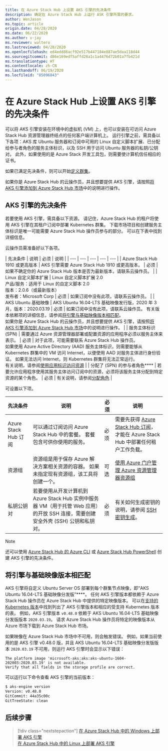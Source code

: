 ```yaml
---
title: 在 Azure Stack Hub 上设置 AKS 引擎的先决条件
description: 确定在 Azure Stack Hub 上运行 ASK 引擎所需的要求。
author: WenJason
ms.topic: article
origin.date: 04/28/2020
ms.date: 06/22/2020
ms.author: v-jay
ms.reviewer: waltero
ms.lastreviewed: 04/28/2020
ms.openlocfilehash: ed4edd86acf92e517b447184e887ae5daa118d44
ms.sourcegitcommit: d86e169edf5affd28a1c1a4476d72b01a7fb421d
ms.translationtype: HT
ms.contentlocale: zh-CN
ms.lasthandoff: 06/19/2020
ms.locfileid: "85096843"
---
```

# <a name="set-up-the-prerequisites-for-the-aks-engine-on-azure-stack-hub"></a>在 Azure Stack Hub 上设置 AKS 引擎的先决条件

可以将 AKS 引擎安装在环境中的虚拟机 (VM) 上，也可以安装在可访问 Azure Stack Hub 资源管理器终结点的任何客户端计算机上。 运行引擎之前，需具备以下各项：AKS 库 Ubuntu 服务器和订阅中可用的 Linux 自定义脚本扩展、已分配给参与者角色的服务主体标识，以及 SSH 用于访问 Ubuntu 服务器的私钥/公钥对。 此外，如果使用的是 Azure Stack 开发工具包，则需要使计算机信任相应的证书。

如果已满足先决条件，则可以开始[定义群集](azure-stack-kubernetes-aks-engine-deploy-cluster.md)。

如果你是 Azure Stack Hub 的云操作员，并且想要提供 AKS 引擎，请按照[将 AKS 引擎添加到 Azure Stack Hub 市场](../operator/azure-stack-aks-engine.md)中的说明进行操作。

## <a name="prerequisites-for-the-aks-engine"></a>AKS 引擎的先决条件

若要使用 AKS 引擎，需具备以下资源。 请记住，Azure Stack Hub 的租户将使用 AKS 引擎在其租户订阅中部署 Kubernetes 群集。 下载市场项目和创建服务主体标识是唯一可能需要 Azure Stack Hub 操作员参与的部分。 可以在下表中找到详细信息。

云操作员需准备好以下各项。

| 先决条件 | 说明 | 必须 | 说明 |
| --- | --- | --- | --- | --- |
| Azure Stack Hub 1910 或更高版本 | AKS 引擎需要 Azure Stack Hub 1910 或更高版本。 | 必须 | 如果不确定你的 Azure Stack Hub 版本是否为最新版本，请联系云操作员。 |
| Linux 自定义脚本扩展 | Linux 自定义脚本扩展 2.0<br>产品/服务：适用于 Linux 的自定义脚本 2.0<br>版本：2.0.6（或最新版本）<br>发布者：Microsoft Corp | 必须 | 如果订阅中没有此项，请联系云操作员。 |
| AKS Ubuntu 基础映像 | AKS Ubuntu 16.04-LTS 基础映像发行版，2020 年 3 月，版本：2020.03.19 | 必须 | 如果订阅中没有此项，请联系云操作员。 有关版本依赖项的详细信息，请参阅[将引擎与基础映像版本相匹配](#matching-engine-to-base-image-version)。<br> 如果你是 Azure Stack Hub 的云操作员，并且想要提供 AKS 引擎，请按照[将 AKS 引擎添加到 Azure Stack Hub 市场](../operator/azure-stack-aks-engine.md)中的说明进行操作。 |
| 服务主体标识 (SPN) |  需要通过 Azure 资源管理器部署或配置资源的应用程序必须以服务主体来表示。 | 必须 | 对于此项，可能需要联系 Azure Stack Hub 操作员。<br>如果使用 Azure Active Directory (AAD) 服务主体标识，则需要能够从 Kubernetes 群集中的 VM 访问 Internet，以便使用 AAD 对服务主体进行身份验证。 如果无法访问 Internet，则 Kubernetes 群集将无法正常运行。<br>有关说明，请参阅[使用应用标识访问资源](/azure-stack/operator/azure-stack-create-service-principals) |
| 分配了 (SPN) 的参与者角色**** | 若要允许应用程序使用其服务主体访问订阅中的资源，必须将该服务主体分配到特定资源的某个角色。 | 必须 | 有关说明，请参阅[分配角色](/azure-stack/operator/azure-stack-create-service-principals#assign-a-role) |


可设置以下项。

| 先决条件 | 说明 | 必须 | 说明 |
| --- | --- | --- | --- |
| Azure Stack Hub 订阅 | 可以通过订阅访问 Azure Stack Hub 中的套餐。 套餐包含可供你使用的服务。 | 必须 | 需要先获得 [Azure Stack Hub 订阅](/azure-stack/user/azure-stack-subscribe-services)，才能在 Azure Stack Hub 中部署任何租户工作负载。 |
| 资源组 | 资源组是用于保存 Azure 解决方案相关资源的容器。 如果未指定现有资源组，该工具将创建一个。 | 可选 | [使用 Azure 门户管理 Azure 资源管理器资源组](/azure-resource-manager/manage-resource-groups-portal) |
| 私钥公钥对 | 若要使用从开发计算机到 Azure Stack Hub 实例中服务器 VM（用于托管 Web 应用）的开放 SSH 连接，需要创建安全外壳 (SSH) 公钥和私钥对。 | 必须 | 有关如何生成密钥的说明，请参阅 [SSH 密钥生成](/azure-stack/user/azure-stack-dev-start-howto-ssh-public-key)。|


> [!Note]  
> 还可以使用 [Azure Stack Hub 的 Azure CLI](/azure-stack/user/azure-stack-version-profiles-azurecli2) 或 [Azure Stack Hub PowerShell](/azure-stack/operator/azure-stack-powershell-install) 创建 AKS 引擎的先决条件。

## <a name="matching-engine-to-base-image-version"></a>将引擎与基础映像版本相匹配

AKS 引擎将自定义 Ubuntu Server OS 部署到每个群集节点映像，即“AKS Ubuntu 16.04-LTS 基础映像分发版”****。 任何 AKS 引擎版本都依赖于 Azure Stack Hub 操作员在 Azure Stack Hub 中提供的特定映像版本。 可以在[支持的 Kubernetes 版本](https://github.com/Azure/aks-engine/blob/master/docs/topics/azure-stack.md#supported-aks-engine-versions)中找到列出了 AKS 引擎版本和相应的受支持 Kubernetes 版本的表。 例如，AKS 引擎版本 `v0.48.0` 依赖于 AKS Ubuntu 16.04-LTS 基础映像分发版版本 `2020.03.19`。 请求 Azure Stack Hub 操作员将特定的映像版本从 Azure 市场下载到 Azure Stack Hub 市场。

如果映像在 Azure Stack Hub 市场中不可用，则会触发错误。 例如，如果当前使用的是 AKS 引擎 v0.48.0 版，并且 AKS Ubuntu 16.04-LTS 基础映像分发版版本 `2020.03.19` 不可用，则运行 AKS 引擎时会显示以下错误： 

```Text  
The platform image 'microsoft-aks:aks:aks-ubuntu-1604-202003:2020.03.19' is not available. 
Verify that all fields in the storage profile are correct.
```

可以运行以下命令查看 AKS 引擎的当前版本：

```bash  
$ aks-engine version
Version: v0.48.0
GitCommit: 44a35c00c
GitTreeState: clean
```

## <a name="next-steps"></a>后续步骤

> [!div class="nextstepaction"]
> [在 Azure Stack Hub 中的 Windows 上部署 AKS 引擎](azure-stack-kubernetes-aks-engine-deploy-windows.md)  
> [在 Azure Stack Hub 中的 Linux 上部署 AKS 引擎](azure-stack-kubernetes-aks-engine-deploy-linux.md)
